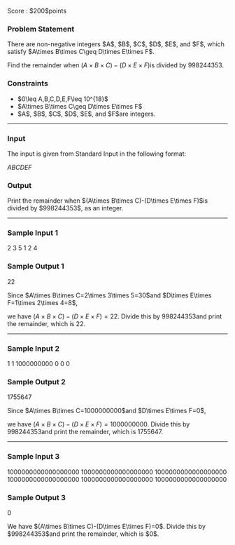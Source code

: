 
<div>

<span>

<span>

<p>
Score : $200$points
</p>

<div>

<section>

### **Problem Statement**

<p>
There are non-negative integers $A$, $B$, $C$, $D$, $E$, and $F$, which satisfy $A\times B\times C\geq D\times E\times F$.

Find the remainder when $(A\times B\times C)-(D\times E\times F)$is divided by $998244353$.
</p>

</section>

</div>

<div>

<section>

### **Constraints**

<ul>

<li>
$0\leq A,B,C,D,E,F\leq 10^{18}$
</li>

<li>
$A\times B\times C\geq D\times E\times F$
</li>

<li>
$A$, $B$, $C$, $D$, $E$, and $F$are integers.
</li>

</ul>

</section>

</div>

---

<div>

<div>

<section>

### **Input**

<p>
The input is given from Standard Input in the following format:
</p>

<div>

$A$$B$$C$$D$$E$$F$
</div>

</section>

</div>

<div>

<section>

### **Output**

<p>
Print the remainder when $(A\times B\times C)-(D\times E\times F)$is divided by $998244353$, as an integer.
</p>

</section>

</div>

</div>

---

<div>

<section>

### **Sample Input 1**

<div>

2 3 5 1 2 4

</div>

</section>

</div>

<div>

<section>

### **Sample Output 1**

<div>

22

</div>

<p>
Since $A\times B\times C=2\times 3\times 5=30$and $D\times E\times F=1\times 2\times 4=8$,

we have $(A\times B\times C)-(D\times E\times F)=22$. Divide this by $998244353$and print the remainder, which is $22$.
</p>

</section>

</div>

---

<div>

<section>

### **Sample Input 2**

<div>

1 1 1000000000 0 0 0

</div>

</section>

</div>

<div>

<section>

### **Sample Output 2**

<div>

1755647

</div>

<p>
Since $A\times B\times C=1000000000$and $D\times E\times F=0$,

we have $(A\times B\times C)-(D\times E\times F)=1000000000$. Divide this by $998244353$and print the remainder, which is $1755647$.
</p>

</section>

</div>

---

<div>

<section>

### **Sample Input 3**

<div>

1000000000000000000 1000000000000000000 1000000000000000000 1000000000000000000 1000000000000000000 1000000000000000000

</div>

</section>

</div>

<div>

<section>

### **Sample Output 3**

<div>

0

</div>

<p>
We have $(A\times B\times C)-(D\times E\times F)=0$. Divide this by $998244353$and print the remainder, which is $0$.
</p>

</section>

</div>

</span>

</span>

</div>
